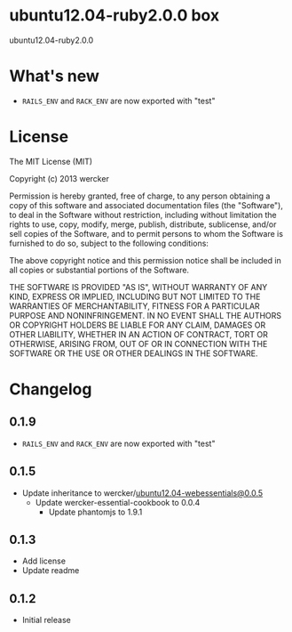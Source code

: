 # ubuntu12.04-ruby2.0.0 box

ubuntu12.04-ruby2.0.0

# What's new

- `RAILS_ENV` and `RACK_ENV` are now exported with "test"

# License

The MIT License (MIT)

Copyright (c) 2013 wercker

Permission is hereby granted, free of charge, to any person obtaining a copy of
this software and associated documentation files (the "Software"), to deal in
the Software without restriction, including without limitation the rights to
use, copy, modify, merge, publish, distribute, sublicense, and/or sell copies of
the Software, and to permit persons to whom the Software is furnished to do so,
subject to the following conditions:

The above copyright notice and this permission notice shall be included in all
copies or substantial portions of the Software.

THE SOFTWARE IS PROVIDED "AS IS", WITHOUT WARRANTY OF ANY KIND, EXPRESS OR
IMPLIED, INCLUDING BUT NOT LIMITED TO THE WARRANTIES OF MERCHANTABILITY, FITNESS
FOR A PARTICULAR PURPOSE AND NONINFRINGEMENT. IN NO EVENT SHALL THE AUTHORS OR
COPYRIGHT HOLDERS BE LIABLE FOR ANY CLAIM, DAMAGES OR OTHER LIABILITY, WHETHER
IN AN ACTION OF CONTRACT, TORT OR OTHERWISE, ARISING FROM, OUT OF OR IN
CONNECTION WITH THE SOFTWARE OR THE USE OR OTHER DEALINGS IN THE SOFTWARE.

# Changelog

## 0.1.9

- `RAILS_ENV` and `RACK_ENV` are now exported with "test"

## 0.1.5

- Update inheritance to wercker/ubuntu12.04-webessentials@0.0.5
  - Update wercker-essential-cookbook to 0.0.4
    - Update phantomjs to 1.9.1

## 0.1.3

- Add license
- Update readme

## 0.1.2

- Initial release
